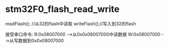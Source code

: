 # stm32F0_flash_read_write

readFlash(); //从32的flash中读取
writeFlash();//写入到32的flash

接受串口命令:
R:0x08007000   -->从0x0x08007000中读数据
W:0x08007000   -->从写数据到0x0x08007000
